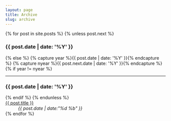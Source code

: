 ```yaml
---
layout: page
title: Archive
slug: archive
---
```


<div class="g one-whole cf">

{% for post in site.posts %}
{% unless post.next %}
<h3>{{ post.date | date: '%Y' }}</h3>
<dl class="split">
{% else %}
{% capture year %}{{ post.date | date: '%Y' }}{% endcapture %}
{% capture nyear %}{{ post.next.date | date: '%Y' }}{% endcapture %}
{% if year != nyear %}
</dl>
<hr class="rule rule--dashed" />
<h3>{{ post.date | date: '%Y' }}</h3>
<dl class="split">
{% endif %}
{% endunless %}
<dt class="split__title"><a href="{{ post.url }}">{{ post.title }}</a></dt>
<dd class="split__detail"><em>{{ post.date | date:"%d %b" }}</em></dd>
{% endfor %}
</dl>

</div>